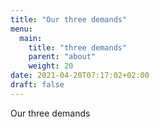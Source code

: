 ```yaml
---
title: "Our three demands"
menu:
  main:
    title: "three demands"
    parent: "about"
    weight: 20
date: 2021-04-20T07:17:02+02:00
draft: false
---
```


Our three demands
